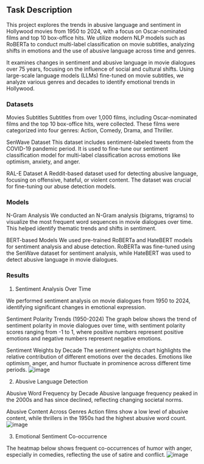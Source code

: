 ## Task Description

This project explores the trends in abusive language and sentiment in Hollywood movies from 1950 to 2024, with a focus on Oscar-nominated films and top 10 box-office hits. We utilize modern NLP models such as RoBERTa to conduct multi-label classification on movie subtitles, analyzing shifts in emotions and the use of abusive language across time and genres.

It examines changes in sentiment and abusive language in movie dialogues over 75 years, focusing on the influence of social and cultural shifts. Using large-scale language models (LLMs) fine-tuned on movie subtitles, we analyze various genres and decades to identify emotional trends in Hollywood.

### Datasets

Movies Subtitles
Subtitles from over 1,000 films, including Oscar-nominated films and the top 10 box-office hits, were collected. These films were categorized into four genres: Action, Comedy, Drama, and Thriller.

SenWave Dataset
This dataset includes sentiment-labeled tweets from the COVID-19 pandemic period. It is used to fine-tune our sentiment classification model for multi-label classification across emotions like optimism, anxiety, and anger.

RAL-E Dataset
A Reddit-based dataset used for detecting abusive language, focusing on offensive, hateful, or violent content. The dataset was crucial for fine-tuning our abuse detection models.

### Models

N-Gram Analysis
We conducted an N-Gram analysis (bigrams, trigrams) to visualize the most frequent word sequences in movie dialogues over time. This helped identify thematic trends and shifts in sentiment.

BERT-based Models
We used pre-trained RoBERTa and HateBERT models for sentiment analysis and abuse detection. RoBERTa was fine-tuned using the SenWave dataset for sentiment analysis, while HateBERT was used to detect abusive language in movie dialogues.

### Results

1. Sentiment Analysis Over Time
   
We performed sentiment analysis on movie dialogues from 1950 to 2024, identifying significant changes in emotional expression.

Sentiment Polarity Trends (1950-2024)
The graph below shows the trend of sentiment polarity in movie dialogues over time, with sentiment polarity scores ranging from -1 to 1, where positive numbers represent positive emotions and negative numbers represent negative emotions.

Sentiment Weights by Decade
The sentiment weights chart highlights the relative contribution of different emotions over the decades. Emotions like optimism, anger, and humor fluctuate in prominence across different time periods.
![image](https://github.com/user-attachments/assets/fa7e93b1-ef34-4d89-96a0-b5118c5a6bc3)


2. Abusive Language Detection
   
Abusive Word Frequency by Decade
Abusive language frequency peaked in the 2000s and has since declined, reflecting changing societal norms.

Abusive Content Across Genres
Action films show a low level of abusive content, while thrillers in the 1950s had the highest abusive word count.
![image](https://github.com/user-attachments/assets/4c34ac95-fb90-4c18-8dec-e49dcab9cd34)


3. Emotional Sentiment Co-occurrence
   
The heatmap below shows frequent co-occurrences of humor with anger, especially in comedies, reflecting the use of satire and conflict.
![image](https://github.com/user-attachments/assets/958371b5-3b73-49b5-8da3-b4734c0e9816)



